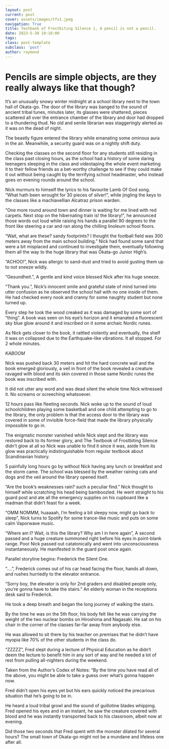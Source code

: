 ```yaml
---
layout: post
current: post
cover: assets/images/tfs1.jpeg
navigation: True
title: Textbook of Frostbiting Silence 1, A pencil is not a pencil.
date: 2023-5-30 10:18:00
tags:
class: post-template
subclass: 'post'
author: raymond
---
```


# Pencils are simple objects, are they really always like that though?

It’s an unusually snowy winter midnight at a school library next to the town hall of Okata-go. 
The door of the library was banged to the sound of ancient tribal tunes, minutes later, its glasses were shattered, pieces scattered all over the entrance chamber of the library and door had dropped to a thundering thud. No old and senile librarian was staggeringly alerted as it was on the dead of night.

The beastly figure entered the library while emanating some ominous aura in the air. Meanwhile, a security guard was on a nightly shift duty. 

Checking the classes on the second floor for any students still residing in the class past closing hours, as the school had a history of some daring teenagers sleeping in the class and videotaping the whole event marketing it to their fellow friends as a bet-worthy challenge to see if they could make it out without being caught by the terrifying school headmaster, who instead goes on evening rounds around the school.

Nick murmurs to himself the lyrics to his favourite Lamb Of God song. “What hath been wrought for 30 pieces of silver!”, while jingling the keys to the classes like a machiavellian Alcatraz prison warden.

“One more round around town and dinner is waiting for me lined with red carpets. Next stop on the hibernating train is! the library!”, he announced those words out loud while raising his hands a parallel 90 degrees to the front like steering a car and ran along the chilling linoleum school floors.

“Wait, what are these? sandy footprints? I thought the football field was 300 meters away from the main school building.” Nick had found some sand that were a bit misplaced and continued to investigate them, eventually following them all the way to the huge library that was Okata-go Junior High’s.

“ACHOO!”, Nick was allergic to sand-dust and tried to avoid gusting them up to not sneeze wildly.

“Gesundheit.”, A gentle and kind voice blessed Nick after his huge sneeze.

“Thank you.”, Nick’s innocent smile and grateful state of mind turned into utter confusion as he observed the school hall with no one inside of them. He had checked every nook and cranny for some naughty student but none turned up.

Every step he took the wood creaked as it was damaged by some sort of “thing”. A book was seen on his eye’s horizon and it emanated a fluorescent sky blue glow around it and inscribed on it some archaic Nordic runes.

As Nick gets closer to the book, it rattled violently and eventually, the shelf it was on collapsed due to the Earthquake-like vibrations. It all stopped. For 2 whole minutes. 

*KABOOM* 

Nick was pushed back 30 meters and hit the hard concrete wall and the book emerged gloriously, a veil in front of the book revealed a creature ravaged with blood and its skin covered in those same Nordic runes the book was inscribed with.

It did not utter any word and was dead silent the whole time Nick witnessed it. No screams or screeching whatsoever.  

12 hours pass like fleeting seconds. Nick woke up to the sound of loud schoolchildren playing some basketball and one child attempting to go to the library, the only problem is that the access door to the library was covered in some of invisible force-field that made the library physically impossible to go in.

The enigmatic monster vanished while Nick slept and the library was restored back to its former glory, and The Textbook of Frostbiting Silence didn’t glow at all so Nick was unable to find it since it was, aside from its glow was practically indistinguishable from regular textbook about Scandinavian history.

5 painfully long hours go by without Nick having any lunch or breakfast and the storm came. The school was blessed by the weather raining cats and dogs and the veil around the library opened itself. 

“Are the book’s weaknesses rain? such a peculiar find.” Nick thought to himself while scratching his head being bamboozled. He went straight to his guard post and ate all the emergency supplies on his cupboard like a madman that didn’t feast for a week. 

“OMM NOMMM, huaaaah, I’m feeling a bit sleepy now, might go back to sleep”, Nick turns to Spotify for some trance-like music and puts on some calm Vaporwave music.

“Where am I? Wait, is this the library? Why am I in here again”, A second passed and a huge creature summoned right before his eyes in point-blank range. Poor Nick passed out catatonically and went into unconsciousness instantaneously. He manifested in the guard post once again.

Parallel storyline begins: Frederick the Silent One.

“….”, Frederick comes out of his car head facing the floor, hands all down, and rushes hurriedly to the elevator entrance.

“Sorry boy, the elevator is only for 2nd graders and disabled people only, you’re gonna have to take the stairs.” An elderly woman in the receptions desk said to Frederick.

He took a deep breath and began the long journey of walking the stairs.

By the time he was on the 5th floor, his body felt like he was carrying the weight of the two nuclear bombs on Hiroshima and Nagasaki. He sat on his chair in the corner of the classes far-far away from anybody else. 

He was allowed to sit there by his teacher on premises that he didn’t have myopia like 70% of the other students in the class do.

“ZZZZZ”, Fred slept during a lecture of Physical Education as he didn’t deem the lecture to benefit him in any sort of way and he needed a lot of rest from pulling all-nighters during the weekend.

Taken from the Author’s Codex of Notes: “By the time you have read all of the above, you might be able to take a guess over what’s gonna happen now.

Fred didn’t open his eyes yet but his ears quickly noticed the precarious situation that he’s going to be in. 

He heard a loud tribal growl and the sound of guillotine blades whipping.
Fred opened his eyes and in an instant, he saw the creature covered with blood and he was instantly transported back to his classroom, albeit now at evening.

Did those two seconds that Fred spent with the monster dilated for several hours?
The small town of Okata-go might not be a mundane and lifeless one after all.
